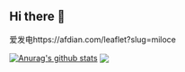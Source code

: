## Hi there 👋

爱发电https://afdian.com/leaflet?slug=miloce

<a href="https://github.com/miloce"><img align="center" src="https://github-readme-stats.vercel.app/api?username=miloce&show_icons=true&include_all_commits=true&theme=buefy&hide_border=true" alt="Anurag's github stats" /></a> <a href="https://github.com/miloce"><img align="center" src="https://github-readme-stats.vercel.app/api/top-langs/?username=miloce&layout=compact&theme=buefy&hide_border=true" /></a> 



<!--
**miloce/miloce** is a ✨ _special_ ✨ repository because its `README.md` (this file) appears on your GitHub profile.

Here are some ideas to get you started:

- 🔭 I’m currently working on ...
- 🌱 I’m currently learning ...
- 👯 I’m looking to collaborate on ...
- 🤔 I’m looking for help with ...
- 💬 Ask me about ...
- 📫 How to reach me: ...
- 😄 Pronouns: ...
- ⚡ Fun fact: ...
-->
